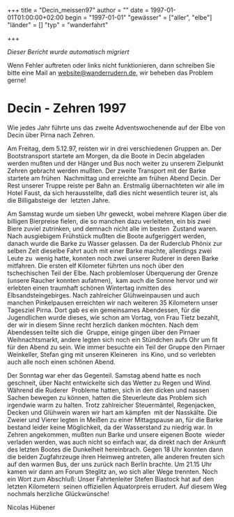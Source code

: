+++
title = "Decin_meissen97"
author = ""
date = 1997-01-01T01:00:00+02:00
begin = "1997-01-01"
"gewässer" = ["aller", "elbe"]
"länder" = []
"typ" = "wanderfahrt"

+++


*Dieser Bericht wurde automatisch migriert*

Wenn Fehler auftreten oder links nicht funktionieren, dann schreiben Sie bitte eine Mail an website@wanderrudern.de, wir beheben das Problem gerne!



# Decin - Zehren 1997


Wie jedes Jahr führte uns das zweite Adventswochenende auf der Elbe von Decin über Pirna nach Zehren.

Am Freitag, dem 5.12.97, reisten wir in drei verschiedenen Gruppen an. Der  Bootstransport startete am Morgen, da die Boote in Decin abgeladen werden mußten und der Hänger und Bus noch weiter zu unserem Zielpunkt Zehren gebracht werden mußten. Der zweite Transport mit der Barke startete am frühen  Nachmittag und erreichte am frühen Abend Decin. Der Rest unserer Truppe reiste per Bahn an. Erstmalig übernachteten wir alle im Hotel Faust, da sich herausstellte, daß dies nicht wesentlich teurer ist, als die Billigabsteige der  letzten Jahre.

Am Samstag wurde um sieben Uhr geweckt, wobei mehrere Klagen über die billigen Bierpreise fielen, die so manchen dazu verleiteten, ein bis zwei Biere zuviel zutrinken, und demnach nicht alle im besten  Zustand waren. Nach ausgiebigem Frühstück mußten die Boote aufgeriggert werden, danach wurde die Barke zu Wasser gelassen. Da der Ruderclub Phönix zur selben Zeit dieselbe Fahrt auch mit einer Barke machte, allerdings zwei Leute zu  wenig hatte, konnten noch zwei unserer Ruderer in deren Barke mitfahren. Die ersten elf Kilometer führten uns noch über den tschechischen Teil der Elbe. Nach problemloser Überquerung der Grenze (unsere Raucher konnten aufatmen),  kam auch die Sonne hervor und wir erlebten einen traumhaft schönen Wintertag inmitten des Elbsandsteingebirges. Nach zahlreicher Glühweinpausen und auch manchen Pinkelpausen erreichten wir nach weiteren 35 Kilometern unser  Tagesziel Pirna. Dort gab es ein gemeinsames Abendessen, für die Jugendlichen wurde dieses, wie schon am Vortag, von Frau Tietz bezahlt, der wir in diesem Sinne recht herzlich danken möchten. Nach dem Abendessen teilte sich die  Gruppe, einige gingen über den Pirnaer Weihnachtsmarkt, andere legten sich noch ein Stündchen aufs Ohr um fit für den Abend zu sein. Wie immer besuchte ein Teil der Gruppe den Pirnaer Weinkeller, Stefan ging mit unseren Kleineren  ins Kino, und so verlebten auch alle noch einen schönen Abend.

Der Sonntag war eher das Gegenteil. Samstag abend hatte es noch geschneit, über Nacht entwickelte sich das Wetter zu Regen und Wind. Während die Ruderer  Probleme hatten, sich in den dicken und nassen Sachen bewegen zu können, hatten die Steuerleute das Problem sich irgendwie warm zu halten. Trotz zahlreicher Steuermäntel, Regenjacken, Decken und Glühwein waren wir hart am kämpfen  mit der Nasskälte. Die Zweier und Vierer legten in Meißen zu einer Mittagspause an, für die Barke bestand leider keine Möglichkeit, da der Wasserstand zu niedrig war. In Zehren angekommen, mußten nun Barke und unsere eigenen Boote  wieder verladen werden, was auch nicht so einfach war, da direkt nach der Ankunft des letzten Bootes die Dunkelheit hereinbrach. Gegen 18 Uhr konnten dann die beiden Zugfahrzeuge ihren Heimweg antreten, alle anderen freuten sich  auf den warmen Bus, der uns zurück nach Berlin brachte. Um 21.15 Uhr kamen wir dann am Forum Steglitz an, wo sich aller Wege trennten. Noch ein Wort zum Abschluß: Unser Fahrtenleiter Stefen Biastock hat auf den letzten Kilometern  seinen offiziellen Äquatorpreis errudert. Auf diesem Weg nochmals herzliche Glückwünsche!

Nicolas Hübener